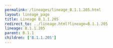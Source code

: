 ```yaml
---
permalink: /lineages/lineage_B.1.1.205.html
layout: lineage_page
title: Lineage B.1.1.205
redirect_to: ../lineage.html?lineage=B.1.1.205
lineage: B.1.1.205
parent: B.1.1
children: ['B.1.1.205']
---
```

